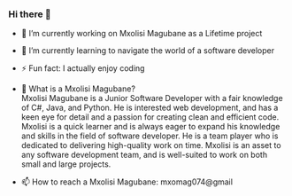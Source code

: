 ### Hi there 👋


- 🔭 I’m currently working on Mxolisi Magubane as a Lifetime project
- 🌱 I’m currently learning to navigate the world of a software developer
- ⚡ Fun fact: I actually enjoy coding

- 📓 What is a Mxolisi Magubane?  
    Mxolisi Magubane is a Junior Software Developer with a fair knowledge of
    C#, Java, and Python. He is interested web development, and has a keen eye for detail and
    a passion for creating clean and efficient code. Mxolisi is a quick learner
    and is always eager to expand his knowledge and skills in the field of software developer.
    He is a team player who is dedicated to delivering high-quality work on time.
    Mxolisi is an asset to any software development team, and is well-suited to work on both small and large projects.
 
 - 📫 How to reach a Mxolisi Magubane: mxomag074@gmail

